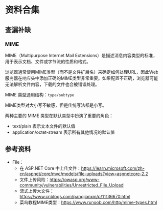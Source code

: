 # 资料合集



## 查漏补缺
### MIME
MIME（Multipurpose Internet Mail Extensions）是描述消息内容类型的标准，用于表示文档、文件或字节流的性质和格式。

浏览器通常使用MIME类型（而不是文件扩展名）来确定如何处理URL，因此Web服务器在响应头中添加正确的MIME类型非常重要。如果配置不正确，浏览器可能无法解析文件内容，下载的文件也会被错误处理。

MIME 类型通用结构：`type/subtype`

MIME类型对大小写不敏感，但是传统写法都是小写。

两种主要的 MIME 类型在默认类型中扮演了重要的角色：
- text/plain 表示文本文件的默认值
- application/octet-stream 表示所有其他情况的默认值

## 参考资料
- File：
    - 在 ASP.NET Core 中上传文件：https://learn.microsoft.com/zh-cn/aspnet/core/mvc/models/file-uploads?view=aspnetcore-2.2
    - 文件上传风险：https://owasp.org/www-community/vulnerabilities/Unrestricted_File_Upload
    - 流式上传大文件：https://www.cnblogs.com/pangjianxin/p/11136670.html
    - 菜鸟教程MIME类型：https://www.runoob.com/http/mime-types.html